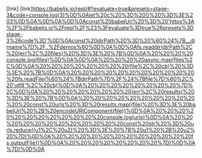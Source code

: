 [link] 
[link]<https://babeljs.io/repl/#?evaluate=true&presets=stage-3&code=console.log(3)%0D%0Alet%20c%20%3D%20()%20%3D%3E%203%0D%0A%0D%0A%0D%0Aconst%20babelUrl%20%3D%20'https%3A%2F%2Fbabeljs.io%2Frepl%2F%23%3Fevaluate%3Dtrue%26presets%3Dstage-3%26code%3D'%0D%0Aconst%20dirPath%20%3D%20%60%24%7B__dirname%7D%2F..%2Fdemos%60%0D%0A%0D%0Afs.readdir(dirPath%2C%20(err%2C%20files)%20%3D%3E%20%7B%0D%0A%20%20%20%20console.log(files)%0D%0A%0D%0A%20%20%20%20async.map(files%2C%0D%0A%20%20%20%20%20%20%20%20(file%2C%20cb)%20%3D%3E%20%7B%0D%0A%20%20%20%20%20%20%20%20%20%20%20%20fs.readFile(%60%24%7BdirPath%7D%2F%24%7Bfile%7D%60%2C%20'utf8'%2C%20cb)%0D%0A%20%20%20%20%20%20%20%20%7D%2C%0D%0A%20%20%20%20%20%20%20%20(err%2C%20results)%20%3D%3E%20%7B%0D%0A%20%20%20%20%20%20%20%20%20%20%20%20const%20urls%20%3D%20results.map((file)%20%3D%3E%20babelUrl%20%2B%20encodeURIComponent(file))%0D%0A%20%20%20%20%20%20%20%20%20%20%20%20console.log(urls)%0D%0A%20%20%20%20%20%20%20%20%20%20%20%20const%20str%20%3D%20urls.reduce((u1%2C%20u2)%20%3D%3E%20%7B%20u1%20%2B%20u2%20%7D)%0D%0A%20%20%20%20%20%20%20%20%20%20%20%20fs.outputFile()%0D%0A%20%20%20%20%20%20%20%20%7D)%0D%0A%7D)%0D%0A>